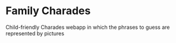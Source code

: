 Family Charades
===============

Child-friendly Charades webapp in which the phrases to guess are represented by pictures
